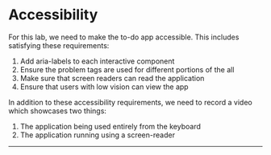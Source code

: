 # Accessibility

For this lab, we need to make the to-do app
accessible. This includes satisfying these requirements:

1. Add aria-labels to each interactive component
2. Ensure the problem tags are used for different portions of the all
3. Make sure that screen readers can read the application
4. Ensure that users with low vision can view the app

In addition to these accessibility requirements,
we need to record a video which showcases two things:
1. The application being used entirely from the keyboard
2. The application running using a screen-reader

---------------------------------------------------------





